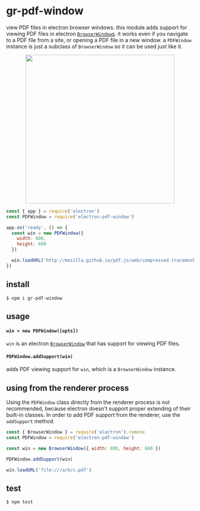 # gr-pdf-window

view PDF files in electron browser windows. this module adds support for viewing
PDF files in electron [`BrowserWindow`s](http://electron.atom.io/docs/api/browser-window/).
it works even if you navigate to a PDF file from a site, or opening a PDF file in
a new window. a `PDFWindow` instance is just a subclass of `BrowserWindow` so it
can be used just like it.

<p align="center">
  <img align="center" src="./screenshot.png" height=400 />
</p>


``` javascript
const { app } = require('electron')
const PDFWindow = require('electron-pdf-window')

app.on('ready', () => {
  const win = new PDFWindow({
    width: 800,
    height: 600
  })

  win.loadURL('http://mozilla.github.io/pdf.js/web/compressed.tracemonkey-pldi-09.pdf')
})
```

## install

```
$ npm i gr-pdf-window
```

## usage

#### `win = new PDFWindow([opts])`
`win` is an electron [`BrowserWindow`](http://electron.atom.io/docs/api/browser-window/)
that has support for viewing PDF files.

#### `PDFWindow.addSupport(win)`
adds PDF viewing support for `win`, which is a `BrowserWindow` instance.

## using from the renderer process

Using the `PDFWindow` class directly from the renderer process is not
recommended, because electron doesn't support proper extending of their built-in
classes. In order to add PDF support from the renderer, use the `addSupport`
method.

``` js
const { BrowserWindow } = require('electron').remote
const PDFWindow = require('electron-pdf-window')

const win = new BrowserWindow({ width: 800, height: 600 })

PDFWindow.addSupport(win)

win.loadURL('file:///a/b/c.pdf')
```

## test

```
$ npm test
```
